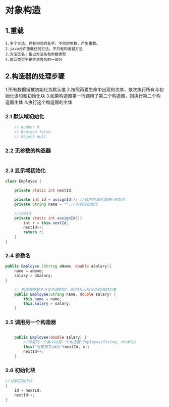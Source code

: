 
# 对象构造

## 1.重载
    1.多个方法，拥有相同的名字，不同的参数，产生重载。
    2.java允许重载任何方法，不只是构造器方法
    3.方法签名：指出方法名和参数类型
    4.返回类型不是方法签名的一部分

## 2.构造器的处理步骤

1.所有数据域被初始化为默认值
2.按照再累生命中出现的次序，依次执行所有与初始化语句和初始化块
3.如果构造器第一行调用了第二个构造器，则执行第二个构造器主体
4.执行这个构造器的主体

### 2.1 默认域初始化
```java
    // Number 0
    // Boolean false
    // Object null 
```
### 2.2 无参数的构造器
```
```
### 2.3 显示域初始化
``` java
class Employee {

    private static int nextId;

    private int id = assignId(); //调用方法对域进行初始化
    private String name = "";//实例域初始化

    //分派id
    private static int assignId(){
        int r = this.nextId;
        nextId++;
        return r;
    }
}
```
### 2.4 参数名
``` java
public Employee (String aName, double aSalary){
    name = aName;
    salary = aSalary;
}
```
``` java
    // 构造器参数名与实例域相同，采用this指代所构造的对象
    public Employee(String name, double salary) {
        this.name = name;
        this.salary = salary;
    }
```
### 2.5 调用另一个构造器
``` java

    public Employee(double salary) {
        //调用同一个类中的另一个构造器 Employee(String, double)
        this("当前员工id为"+nextId, s);
        nextId++;
    }
```
### 2.6 初始化块

```java
//对象初始化块
{
    id = nextId;
    nextId++;
}

```





























